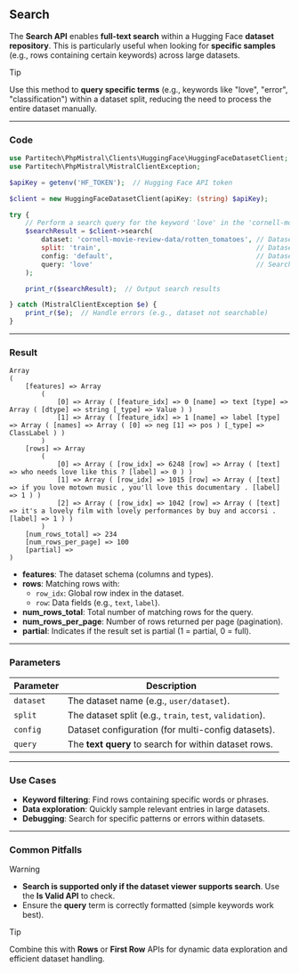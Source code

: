 ## Search

The **Search API** enables **full-text search** within a Hugging Face **dataset repository**. This is particularly useful when looking for **specific samples** (e.g., rows containing certain keywords) across large datasets.

> [!TIP]
> Use this method to **query specific terms** (e.g., keywords like "love", "error", "classification") within a dataset split, reducing the need to process the entire dataset manually.

---

### Code

```php
use Partitech\PhpMistral\Clients\HuggingFace\HuggingFaceDatasetClient;
use Partitech\PhpMistral\MistralClientException;

$apiKey = getenv('HF_TOKEN');  // Hugging Face API token

$client = new HuggingFaceDatasetClient(apiKey: (string) $apiKey);

try {
    // Perform a search query for the keyword 'love' in the 'cornell-movie-review-data/rotten_tomatoes' dataset
    $searchResult = $client->search(
        dataset: 'cornell-movie-review-data/rotten_tomatoes', // Dataset name
        split: 'train',                                       // Dataset split (e.g., train, test)
        config: 'default',                                    // Dataset config (if multi-config)
        query: 'love'                                         // Search query (keyword)
    );

    print_r($searchResult);  // Output search results

} catch (MistralClientException $e) {
    print_r($e);  // Handle errors (e.g., dataset not searchable)
}
```

---

### Result

```text
Array
(
    [features] => Array
        (
            [0] => Array ( [feature_idx] => 0 [name] => text [type] => Array ( [dtype] => string [_type] => Value ) )
            [1] => Array ( [feature_idx] => 1 [name] => label [type] => Array ( [names] => Array ( [0] => neg [1] => pos ) [_type] => ClassLabel ) )
        )
    [rows] => Array
        (
            [0] => Array ( [row_idx] => 6248 [row] => Array ( [text] => who needs love like this ? [label] => 0 ) )
            [1] => Array ( [row_idx] => 1015 [row] => Array ( [text] => if you love motown music , you'll love this documentary . [label] => 1 ) )
            [2] => Array ( [row_idx] => 1042 [row] => Array ( [text] => it's a lovely film with lovely performances by buy and accorsi . [label] => 1 ) )
        )
    [num_rows_total] => 234
    [num_rows_per_page] => 100
    [partial] => 
)
```

- **features**: The dataset schema (columns and types).
- **rows**: Matching rows with:
    - `row_idx`: Global row index in the dataset.
    - `row`: Data fields (e.g., `text`, `label`).
- **num_rows_total**: Total number of matching rows for the query.
- **num_rows_per_page**: Number of rows returned per page (pagination).
- **partial**: Indicates if the result set is partial (1 = partial, 0 = full).

---

### Parameters

| Parameter  | Description                                                       |
|------------|-------------------------------------------------------------------|
| `dataset`  | The dataset name (e.g., `user/dataset`).                          |
| `split`    | The dataset split (e.g., `train`, `test`, `validation`).          |
| `config`   | Dataset configuration (for multi-config datasets).                |
| `query`    | The **text query** to search for within dataset rows.             |

---

### Use Cases

- **Keyword filtering**: Find rows containing specific words or phrases.
- **Data exploration**: Quickly sample relevant entries in large datasets.
- **Debugging**: Search for specific patterns or errors within datasets.

---

### Common Pitfalls

> [!WARNING]
> - **Search is supported only if the dataset viewer supports search**. Use the **Is Valid API** to check.
> - Ensure the **query** term is correctly formatted (simple keywords work best).

> [!TIP]
> Combine this with **Rows** or **First Row** APIs for dynamic data exploration and efficient dataset handling.
